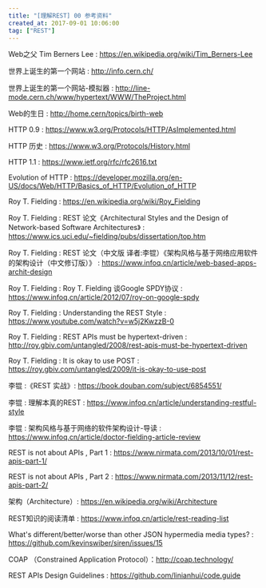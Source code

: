 ```yaml
---
title: "[理解REST] 00 参考资料"
created_at: 2017-09-01 10:06:00
tag: ["REST"]
---
```


Web之父 Tim Berners Lee : https://en.wikipedia.org/wiki/Tim_Berners-Lee

世界上诞生的第一个网站 : http://info.cern.ch/

世界上诞生的第一个网站-模拟器 : http://line-mode.cern.ch/www/hypertext/WWW/TheProject.html

Web的生日 : http://home.cern/topics/birth-web


HTTP 0.9 : https://www.w3.org/Protocols/HTTP/AsImplemented.html

HTTP 历史 : https://www.w3.org/Protocols/History.html

HTTP 1.1 : https://www.ietf.org/rfc/rfc2616.txt

Evolution of HTTP : https://developer.mozilla.org/en-US/docs/Web/HTTP/Basics_of_HTTP/Evolution_of_HTTP


Roy T. Fielding : https://en.wikipedia.org/wiki/Roy_Fielding

Roy T. Fielding : REST 论文《Architectural Styles and the Design of Network-based Software Architectures》 : https://www.ics.uci.edu/~fielding/pubs/dissertation/top.htm

Roy T. Fielding : REST 论文（中文版 译者:李锟）《架构风格与基于网络应用软件的架构设计（中文修订版）》 : https://www.infoq.cn/article/web-based-apps-archit-design

Roy T. Fielding : Roy T. Fielding 谈Google SPDY协议 : https://www.infoq.cn/article/2012/07/roy-on-google-spdy

Roy T. Fielding : Understanding the REST Style : https://www.youtube.com/watch?v=w5j2KwzzB-0

Roy T. Fielding : REST APIs must be hypertext-driven : http://roy.gbiv.com/untangled/2008/rest-apis-must-be-hypertext-driven

Roy T. Fielding : It is okay to use POST : https://roy.gbiv.com/untangled/2009/it-is-okay-to-use-post


李锟 :《REST 实战》: https://book.douban.com/subject/6854551/

李锟 : 理解本真的REST : https://www.infoq.cn/article/understanding-restful-style

李锟 : 架构风格与基于网络的软件架构设计-导读 : https://www.infoq.cn/article/doctor-fielding-article-review


REST is not about APIs , Part 1 : https://www.nirmata.com/2013/10/01/rest-apis-part-1/

REST is not about APIs , Part 2 : https://www.nirmata.com/2013/11/12/rest-apis-part-2/


架构（Architecture）: https://en.wikipedia.org/wiki/Architecture


REST知识的阅读清单 : https://www.infoq.cn/article/rest-reading-list


What's different/better/worse than other JSON hypermedia media types? : https://github.com/kevinswiber/siren/issues/15


COAP （Constrained Application Protocol）：http://coap.technology/


REST APIs Design Guidelines : https://github.com/linianhui/code.guide